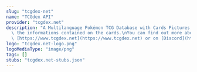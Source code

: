 ```yaml
---
slug: "tcgdex-net"
name: "TCGdex API"
provider: "tcgdex.net"
description: "A Multilanguage Pokémon TCG Database with Cards Pictures and most of\
  \ the informations contained on the cards.\nYou can find out more about TCGdex at\
  \ [https://www.tcgdex.net](https://www.tcgdex.net) or on [Discord](https://discord.gg/NehYTAhsZE)."
logo: "tcgdex.net-logo.png"
logoMediaType: "image/png"
tags: []
stubs: "tcgdex.net-stubs.json"
---
```

